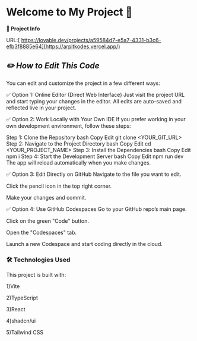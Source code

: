 **<h1>Welcome to My Project 🚀</h1>**

**📌 Project Info**

URL:[ https://lovable.dev/projects/a59584d7-e5a7-4331-b3c6-efb3f8885e64](https://arpitkodes.vercel.app/)

*<h2>✏️ How to Edit This Code</h2>*
You can edit and customize the project in a few different ways:

✅ Option 1: Online Editor (Direct Web Interface)
Just visit the project URL and start typing your changes in the editor. All edits are auto-saved and reflected live in your project.

✅ Option 2: Work Locally with Your Own IDE
If you prefer working in your own development environment, follow these steps:

Step 1: Clone the Repository
bash
Copy
Edit
git clone <YOUR_GIT_URL>
Step 2: Navigate to the Project Directory
bash
Copy
Edit
cd <YOUR_PROJECT_NAME>
Step 3: Install the Dependencies
bash
Copy
Edit
npm i
Step 4: Start the Development Server
bash
Copy
Edit
npm run dev
The app will reload automatically when you make changes.

✅ Option 3: Edit Directly on GitHub
Navigate to the file you want to edit.

Click the pencil icon in the top right corner.

Make your changes and commit.

✅ Option 4: Use GitHub Codespaces
Go to your GitHub repo’s main page.

Click on the green "Code" button.

Open the "Codespaces" tab.

Launch a new Codespace and start coding directly in the cloud.

<h3>🛠 Technologies Used</h3>
This project is built with:

1)Vite

2)TypeScript

3)React

4)shadcn/ui

5)Tailwind CSS

